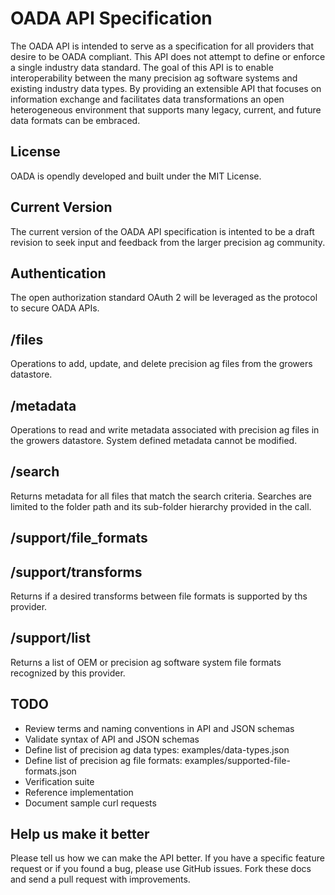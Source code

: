 OADA API Specification
======================
The OADA API is intended to serve as a specification for all providers that desire to be OADA compliant. This API does not attempt to define or enforce a single industry data standard. The goal of this API is to enable interoperability between the many precision ag software systems and existing industry data types. By providing an extensible API that focuses on information exchange and facilitates data transformations an open heterogeneous environment that supports many legacy, current, and future data formats can be embraced.

License
--------
OADA is opendly developed and built under the MIT License. 

Current Version
---------------
The current version of the OADA API specification is intented to be a draft revision to seek input and feedback from the larger precision ag community.

Authentication
--------------
The open authorization standard OAuth 2 will be leveraged as the protocol to secure OADA APIs.

/files
------
Operations to add, update, and delete precision ag files from the growers datastore.
    
/metadata
---------
Operations to read and write metadata associated with precision ag files in the growers datastore. System defined metadata cannot be modified.
    
/search
-------
Returns metadata for all files that match the search criteria. Searches are limited to the folder path and its sub-folder hierarchy provided in the call.
    
/support/file_formats
---------------------

/support/transforms
-------------------
Returns if a desired transforms between file formats is supported by ths provider. 
      
/support/list
-------------
Returns a list of OEM or precision ag software system file formats recognized by this provider.

TODO
--------------
* Review terms and naming conventions in API and JSON schemas
* Validate syntax of API and JSON schemas
* Define list of precision ag data types: examples/data-types.json
* Define list of precision ag file formats: examples/supported-file-formats.json
* Verification suite
* Reference implementation
* Document sample curl requests

Help us make it better
----------------------
Please tell us how we can make the API better. If you have a specific feature request or if you found a bug, please use GitHub issues. Fork these docs and send a pull request with improvements. 
